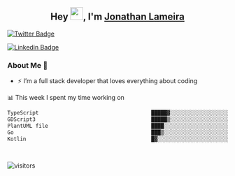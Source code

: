 <h2 align="center">Hey <img src="https://github.com/TheDudeThatCode/TheDudeThatCode/blob/master/Assets/Hi.gif" width="29">, I'm <a href="https://www.linkedin.com/in/jonathanlameira/">Jonathan Lameira</a></h2>

[![Twitter Badge](https://img.shields.io/badge/-@jlameira-3333cc?style=flat-square&labelColor=3333cc&logo=twitter&logoColor=white&link=https://twitter.com/jlameira)](https://twitter.com/jlameira) 
  
[![Linkedin Badge](https://img.shields.io/badge/-Jonathan%20Lameira-3333cc?style=flat-square&logo=Linkedin&logoColor=white&link=https://www.linkedin.com/in/jonathanlameira/)](https://www.linkedin.com/in/jonathanlameira/)


### About Me 🚀
- ⚡  I’m a full stack developer that loves everything about coding</br>

<!-- ![Jonathan Lameira github stats](https://github-readme-stats.vercel.app/api?username=jlameirameli&show_icons=true&hide_border=true)&nbsp;&nbsp; -->

📊 This week I spent my time working on
<!--START_SECTION:waka-->

```txt
TypeScript                                    █████▓░░░░░░░░░░░░░░░░░░░   22.15 %
GDScript3                                     █████▒░░░░░░░░░░░░░░░░░░░   20.68 %
PlantUML file                                 ████░░░░░░░░░░░░░░░░░░░░░   16.34 %
Go                                            ███▒░░░░░░░░░░░░░░░░░░░░░   13.98 %
Kotlin                                        █▓░░░░░░░░░░░░░░░░░░░░░░░   06.24 %
```

<!--END_SECTION:waka-->

<br />

![visitors](https://visitor-badge.laobi.icu/badge?page_id=jlameirameli.jlameirameli)
